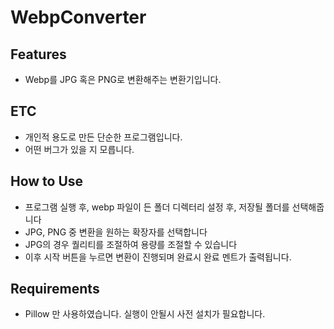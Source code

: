 # WebpConverter

## Features
- Webp를 JPG 혹은 PNG로 변환해주는 변환기입니다.

## ETC
- 개인적 용도로 만든 단순한 프로그램입니다.
- 어떤 버그가 있을 지 모릅니다.

## How to Use
- 프로그램 실행 후, webp 파일이 든 폴더 디렉터리 설정 후, 저장될 폴더를 선택해줍니다
- JPG, PNG 중 변환을 원하는 확장자를 선택합니다
- JPG의 경우 퀄리티를 조절하여 용량를 조절할 수 있습니다
- 이후 시작 버튼을 누르면 변환이 진행되며 완료시 완료 멘트가 출력됩니다.

## Requirements
- Pillow 만 사용하였습니다. 실행이 안될시 사전 설치가 필요합니다.
